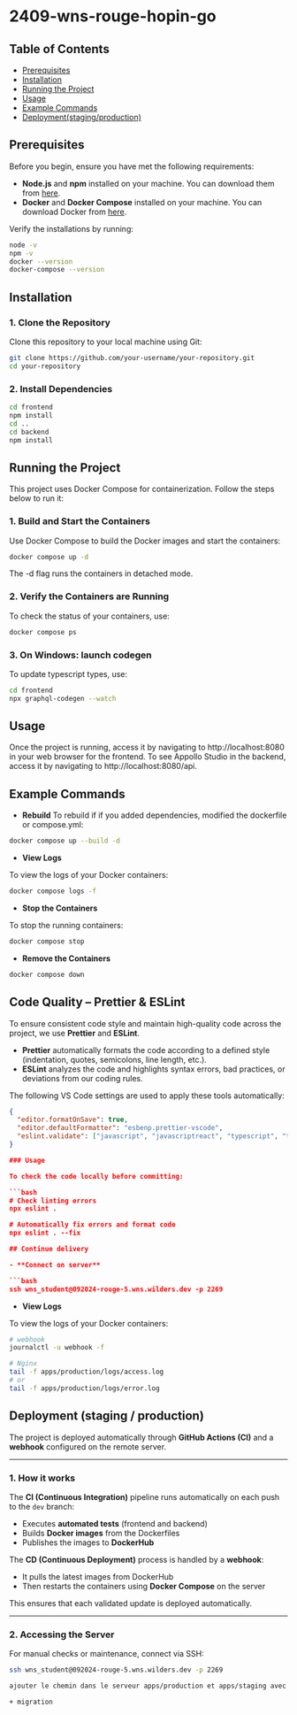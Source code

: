 # 2409-wns-rouge-hopin-go

## Table of Contents

- [Prerequisites](#prerequisites)
- [Installation](#installation)
- [Running the Project](#running-the-project)
- [Usage](#usage)
- [Example Commands](#example-commands)
- [Deployment(staging/production)](#deployment)

## Prerequisites

Before you begin, ensure you have met the following requirements:

- **Node.js** and **npm** installed on your machine. You can download them from [here](https://nodejs.org/).
- **Docker** and **Docker Compose** installed on your machine. You can download Docker from [here](https://www.docker.com/get-started).

Verify the installations by running:

```bash
node -v
npm -v
docker --version
docker-compose --version
```

## Installation

### 1. Clone the Repository

Clone this repository to your local machine using Git:

```bash
git clone https://github.com/your-username/your-repository.git
cd your-repository
```

### 2. Install Dependencies

```bash
cd frontend
npm install
cd ..
cd backend
npm install
```

## Running the Project

This project uses Docker Compose for containerization. Follow the steps below to run it:

### 1. Build and Start the Containers

Use Docker Compose to build the Docker images and start the containers:

```bash
docker compose up -d
```

The -d flag runs the containers in detached mode.

### 2. Verify the Containers are Running

To check the status of your containers, use:

```bash
docker compose ps
```

### 3. On Windows: launch codegen

To update typescript types, use:

```bash
cd frontend
npx graphql-codegen --watch
```

## Usage

Once the project is running, access it by navigating to http://localhost:8080 in your web browser for the frontend.
To see Appollo Studio in the backend, access it by navigating to http://localhost:8080/api.

## Example Commands

- **Rebuild**
  To rebuild if if you added dependencies, modified the dockerfile or compose.yml:

```bash
docker compose up --build -d
```

- **View Logs**

To view the logs of your Docker containers:

```bash
docker compose logs -f
```

- **Stop the Containers**

To stop the running containers:

```bash
docker compose stop
```

- **Remove the Containers**

```bash
docker compose down
```

## Code Quality – Prettier & ESLint

To ensure consistent code style and maintain high-quality code across the project, we use **Prettier** and **ESLint**.

- **Prettier** automatically formats the code according to a defined style (indentation, quotes, semicolons, line length, etc.).
- **ESLint** analyzes the code and highlights syntax errors, bad practices, or deviations from our coding rules.

The following VS Code settings are used to apply these tools automatically:

```json
{
  "editor.formatOnSave": true,
  "editor.defaultFormatter": "esbenp.prettier-vscode",
  "eslint.validate": ["javascript", "javascriptreact", "typescript", "typescriptreact"]
}

### Usage

To check the code locally before committing:

```bash
# Check linting errors
npx eslint .

# Automatically fix errors and format code
npx eslint . --fix

## Continue delivery

- **Connect on server**

```bash
ssh wns_student@092024-rouge-5.wns.wilders.dev -p 2269
```

- **View Logs**

To view the logs of your Docker containers:

```bash
# webhook
journalctl -u webhook -f

# Nginx
tail -f apps/production/logs/access.log
# or
tail -f apps/production/logs/error.log
```

## Deployment (staging / production)

The project is deployed automatically through **GitHub Actions (CI)** and a **webhook** configured on the remote server.

---

### 1. How it works

The **CI (Continuous Integration)** pipeline runs automatically on each push to the `dev` branch:

- Executes **automated tests** (frontend and backend)
- Builds **Docker images** from the Dockerfiles
- Publishes the images to **DockerHub**

The **CD (Continuous Deployment)** process is handled by a **webhook**:

- It pulls the latest images from DockerHub
- Then restarts the containers using **Docker Compose** on the server

This ensures that each validated update is deployed automatically.

---

### 2. Accessing the Server

For manual checks or maintenance, connect via SSH:

```bash
ssh wns_student@092024-rouge-5.wns.wilders.dev -p 2269

ajouter le chemin dans le serveur apps/production et apps/staging avec le contenu des fichiers. expliquer déroulement staging et mise en prod (manuelle)

+ migration
